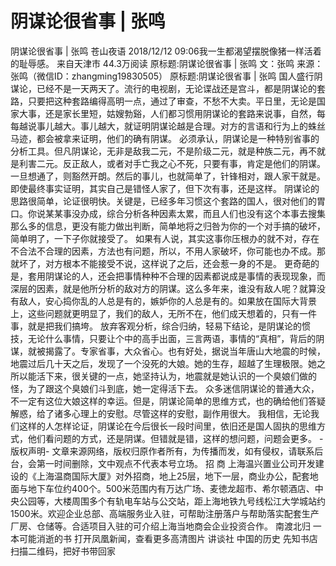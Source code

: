 # 阴谋论很省事 | 张鸣

阴谋论很省事 | 张鸣
苍山夜语
2018/12/12 09:06我一生都渴望摆脱像猪一样活着的耻辱感。  来自天津市
44.3万阅读
原标题:阴谋论很省事 | 张鸣 文：张鸣 来源：张鸣（微信ID：zhangming19830505）
原标题:阴谋论很省事 | 张鸣
国人盛行阴谋论，已经不是一天两天了。流行的电视剧，无论谍战还是宫斗，都是阴谋论的套路，只要把这种套路编得高明一点，通过了审查，不愁不大卖。平日里，无论是国家大事，还是家长里短，姑嫂勃谿，人们都习惯用阴谋论的套路来说事，自然，每每越说事儿越大。事儿越大，就证明阴谋论越是合理。对方的言语和行为上的蛛丝马迹，都会被拿来证明，他们的确有阴谋。
必须承认，阴谋论是一种特别省事的分析工具。但凡阴谋论，无非是敌我二元，不是阶级二元，就是种族二元，再不就是利害二元。反正敌人，或者对手亡我之心不死，只要有事，肯定是他们的阴谋。一旦想通了，则豁然开朗。然后的事儿，也就简单了，针锋相对，跟人家干就是。即使最终事实证明，其实自己是错怪人家了，但下次有事，还是这样。
阴谋论的思路很简单，论证很明快。关键是，已经多年习惯这个套路的国人，很对他们的胃口。你说某某事没办成，综合分析各种因素太累，而且人们也没有这个本事去搜集那么多的信息，更没有能力做出判断，简单地将之归咎为你的一个对手搞的破坏，简单明了，一下子你就接受了。
如果有人说，其实这事你压根办的就不对，存在不合法不合理的因素，方法也有问题，所以，不用人家破坏，你可能也办不成。那就坏了，对方根本不能接受不说，这样说了之后，还会惹一身的不是。
更奇葩的是，套用阴谋论的人，还会把事情种种不合理的因素都说成是事情的表现现象，而深层的因素，就是他所分析的敌对方的阴谋。这么多年来，谁没有敌人呢？就算没有敌人，安心捣你乱的人总是有的，嫉妒你的人总是有的。如果放在国际大背景上，这些问题就更明显了，我们的敌人，无所不在，他们成天想着的，只有一件事，就是把我们搞垮。
放弃客观分析，综合归纳，轻易下结论，是阴谋论的惯技，无论什么事情，只要让个中的高手出面，三言两语，事情的“真相”，背后的阴谋，就被揭露了。专家省事，大众省心。也有好处，据说当年唐山大地震的时候，地震过后几十天之后，发现了一个没死的大娘。她的生存，超越了生理极限。她之所以能活下来，很关键的一点，她坚持认为，地震就是她认识的一个臭娘们做的怪，为了跟这个臭娘们斗到底，她一定得活下去。
众多迷信阴谋论的普通大众，不一定有这位大娘这样的幸运。但是，阴谋论简单的思维方式，也的确给他们答疑解惑，给了诸多心理上的安慰。尽管这样的安慰，副作用很大。
我相信，无论我们这样的人怎样论证，阴谋论在今后很长一段时间里，依旧还是国人固执的思维方式，他们看问题的方式，还是阴谋。但错就是错，这样的想问题，问题会更多。
-版权声明-
文章来源网络，版权归原作者所有，为传播而发，如有侵权，请联系后台，会第一时间删除，文中观点不代表本号立场。
招       商
上海温兴置业公司开发建设的《上海温商国际大厦》对外招商，地上25层，地下一层，商业办公，配套地面与地下车位约400个。500米范围内有万达广场、麦徳龙超市、希尔顿酒店、中央公园等，大楼周围多个有轨电车站与公交站，距上海地铁九号线松江大学城站约1500米。欢迎企业总部、高端服务业入驻，可帮助注册落户与帮助落实配套生产厂房、仓储等。合适项目入驻的可介绍上海当地商会企业投资合作。
南渡北归
一本可能消逝的书
打开凤凰新闻，查看更多高清图片
讲谈社
中国的历史
先知书店
扫描二维码，把好书带回家